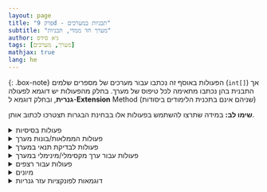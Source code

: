 ```yaml
---
layout: page
title: "פרק 9d - תבניות במערכים"
subtitle: "מערך חד ממדי, תבניות"
author: גיא סידס
tags: [מערך, מערכים]
mathjax: true
lang: he
---
```



{: .box-note}
הפעולות באוסף זה נכתבו עבור מערכים של מספרים שלמים (`int[]`) אך התבנית בהן נכתבו מתאימה לכל טיפוס של מערך. בחלק מהפעולות יש דוגמא לפעולה **גנרית**, ובחלק דוגמא ל-**Extension** Method (שניהם אינם בתכנית הלימודים ביסודות)

**שימו לב:**
במידה שתרצו להשתמש בפעולות אלו בבחינת הבגרות תצטרכו לכתוב אותן.




<details markdown="1"><summary>פעולות בסיסיות</summary>

#### פעולה המדפיסה מערך:

תבנית לפעולה העוברת על כל איברי המערך

```csharp
        // פעולה המקבלת מערך ומדפיסה אותו
        // תבנית למעבר על אברי מערך
        public static void Print(int[] arr)
        {
            foreach (int num in arr)
                Console.Write(num + ", ");

            Console.WriteLine();    // מעבר שורה
        }
```

#### פעולה המדפיסה מערך בסדר הפוך:

תבנית לפעולה העוברת על כל איברי המערך בסדר הפוך

```csharp
// פעולה המקבלת מערך ומדפיסה אותו בסדר הפוך
// תבנית למעבר על אברי מערך בסדר הפוך
public static void PrintRev(int[] arr)
{
    for (int i = arr.Length - 1; i >= 0; i--)
    {
        Console.Write(arr[i] + ", ");
    }
    Console.WriteLine();    // מעבר שורה
}
```

#### פעולה המדפיסה את המיקומים הזוגיים/אי-זוגיים:

```csharp
// פעולה המקבלת מערך ומוד (0 לזוגי, 1 לאי-זוגי)
// הפעולה מדפיסה את האיברים במיקומים הרצויים
public static void PrintEvenOrOdd(int[] arr, int mod)
{
    for (int i = mod; i < arr.Length; i += 2)
        Console.Write(arr[i] + " ");
    Console.WriteLine();
}
```

#### פעולה המחזירה את סכום איברי המערך:

```csharp
// פעולה המקבלת מערך ומחזירה את סכום האיברים שלו
public static int Sum(int[] arr)
{
    int sum = 0;
    for (int i = 0; i < arr.Length; i++)
    {
        sum += arr[i];
    }
    return sum;
}
```

#### פעולה המחזירה את מספר המופעים של מספר במערך:

```csharp
// פעולה המקבלת מערך ומספר ומחזירה את מספר המופעים שלו במערך
public static int Count(int[] arr, int num)
{
    int count = 0;
    foreach (int x in arr)
    {
        if (x == num)
            count++;
    }
    return count;
}
```
</details>

<details markdown="1"><summary>פעולות הממלאות/בונות מערך</summary>

#### פעולה הקולטת ערכים לתוך מערך:

```csharp
// פעולה המקבלת מערך וקולטת לתוכו ערכים
public static void Read(int[] arr)
{
    Console.WriteLine($"please enter {arr.Length} values");
    for (int i = 0; i < arr.Length; i++)
    {
        arr[i] = int.Parse(Console.ReadLine());
    }
}
```

#### פעולה הבונה מערך לפי קלט מהמשתמש:

```csharp
// פעולה הבונה מערך וקולטת בו ערכים
public static int[] Build()
{
    Console.WriteLine("please enter the array size");
    int size = int.Parse(Console.ReadLine());
    int[] arr = new int[size];
    Console.WriteLine($"please enter {arr.Length} values");
    for (int i = 0; i < arr.Length; i++)
    {
        arr[i] = int.Parse(Console.ReadLine());
    }
    return arr;
}
```

#### פעולה ממלאת מערך בערך נתון:

```csharp
// פעולה המקבלת מערך ומספר וממלאת את המערך בערך
public static void Fill(int[] arr, int num)
{
    for (int i = 0; i < arr.Length; i++)
    {
        arr[i] = num;
    }
}
```

#### פעולה ממלאת מערך בערכים אקראיים בטווח:

```csharp
static Random rnd = new Random();
// פעולה המקבלת מערך, מינימום ומקסימום וממלאת באקראיים
public static void FillRnd(int[] arr, int min, int max)
{
    for (int i = 0; i < arr.Length; i++)
    {
        arr[i] = rnd.Next(min, max);
    }
}
```

#### פעולה המחזירה מערך בגודל חדש (שינוי גודל):

```csharp
// פעולה המקבלת מערך וגודל ומחזירה מערך חדש בגודל זה
public static int[] Resize(int[] arr, int size)
{
    int[] newArr = new int[size];
    for (int i = 0; i < newArr.Length && i < arr.Length; i++)
        newArr[i] = arr[i];

    return newArr;
}
```

#### הזזה מעגלית שמאלה:

```csharp
// פעולה המקבלת מערך ומזיזה את איבריו שמאלה מעגלית
public static void CircleLeft(int[] arr)
{
    int tmp = arr[0];
    for (int i = 0; i < arr.Length - 1; i++)
    {
        arr[i] = arr[i + 1];
    }
    arr[arr.Length - 1] = tmp;
}
```

#### הזזה מעגלית ימינה:

```csharp
// פעולה המקבלת מערך ומזיזה את איבריו ימינה מעגלית
public static void CircleRight(int[] arr)
{
    int tmp = arr[arr.Length - 1];
    for (int i = arr.Length - 1; i > 0; i--)
    {
        arr[i] = arr[i - 1];
    }
    arr[0] = tmp;
}
```

</details>

<details markdown="1"><summary>פעולות לבדיקת תנאי במערך</summary>

#### בדיקת קיום ערך:

```csharp
// פעולה המקבלת מערך ומספר ומחזירה אמת אם הוא קיים
public static bool IsExist(int[] arr, int num)
{
    foreach (int x in arr)
    {
        if (x == num)
            return true;
    }
    return false;
}
```

#### מיקום ראשון של ערך:

```csharp
// פעולה המקבלת מערך ומספר ומחזירה את המיקום הראשון או -1
public static int Position(int[] arr, int num)
{
    int pos = -1;
    for (int i = 0; i < arr.Length && pos < 0; i++)
    {
        if (arr[i] == num)
            pos = i;
    }
    return pos;
}
```

#### בדיקה אם מערך מסודר בסדר עולה:

```csharp
// פעולה המקבלת מערך ומחזירה אמת אם הוא מסודר עולה
public static bool IsOle(int[] arr)
{
    bool isOle = true;
    for (int i = 0; i < arr.Length - 1 && isOle; i++)
    {
        isOle = (arr[i] <= arr[i + 1]);
    }
    return isOle;
}
```

#### בדיקה אם כל איברי המערך כפולות של 3:

```csharp
// פעולה המקבלת מערך ומחזירה אמת אם כולם כפולות של 3
public static bool IsAllTrio(int[] arr)
{
    bool isAll = true;
    for (int i = 0; i < arr.Length && isAll; i++)
    {
        isAll = (arr[i] % 3 == 0);
    }
    return isAll;
}
```

```csharp
// foreach: פעולה המקבלת מערך ומחזירה אמת אם כולם כפולות 3
public static bool IsAllTrioForEach(int[] arr)
{
    foreach (int x in arr)
    {
        if (x % 3 != 0)
            return false;
    }
    return true;
}
```

#### ערכים משותפים בין שני מערכים:

```csharp
// פעולה המקבלת שני מערכים ומחזירה מערך של הערכים המשותפים
public static int[] CommonValues(int[] arr1, int[] arr2)
{
    int[] arr = new int[Math.Min(arr1.Length, arr2.Length)];
    int count = 0;
    for (int i = 0; i < arr1.Length; i++)
    {
        if (!IsExist(arr, arr1[i]) && IsExist(arr2, arr1[i]))
        {
            arr[count++] = arr1[i];
        }
    }
    return Resize(arr, count);
}
```

#### ערכים שונים בין שני מערכים:

```csharp
// פעולה המקבלת שני מערכים ומחזירה מערך של הערכים השונים
public static int[] UnCommonValues(int[] arr1, int[] arr2)
{
    int[] arr = new int[arr1.Length + arr2.Length];
    int count = 0;
    for (int i = 0; i < arr1.Length; i++)
    {
        if (!IsExist(arr, arr1[i]) && !IsExist(arr2, arr1[i]))
            arr[count++] = arr1[i];
    }
    for (int i = 0; i < arr2.Length; i++)
    {
        if (!IsExist(arr, arr2[i]) && !IsExist(arr1, arr2[i]))
            arr[count++] = arr2[i];
    }
    return Resize(arr, count);
}
```
</details>

<details markdown="1"><summary>פעולות עבור ערך מקסימלי/מינימלי במערך</summary>

#### מקסימום:

```csharp
// פעולה המקבלת מערך ומחזירה את הערך המקסימלי
public static int Max(int[] arr)
{
    int max = arr[0];
    for (int i = 1; i < arr.Length; i++)
        max = Math.Max(max, arr[i]);
    return max;
}
```

#### מיקום המקסימום:

```csharp
// פעולה המקבלת מערך ומחזירה את המיקום של הערך המקסימלי
public static int IMax(int[] arr)
{
    int imax = 0;
    for (int i = 1; i < arr.Length; i++)
        if (arr[i] > arr[imax]) imax = i;
    return imax;
}
```

#### מינימום:

```csharp
// פעולה המקבלת מערך ומחזירה את הערך המינימלי
public static int Min(int[] arr)
{
    int min = arr[0];
    for (int i = 1; i < arr.Length; i++)
        min = Math.Min(min, arr[i]);
    return min;
}
```

#### מיקום המינימום:

```csharp
// פעולה המקבלת מערך ומחזירה את המיקום של הערך המינימלי
public static int IMin(int[] arr)
{
    int imin = 0;
    for (int i = 1; i < arr.Length; i++)
        if (arr[i] < arr[imin]) imin = i;
    return imin;
}
```

#### משולב: מיקום וערך בפונקציה אחת
```csharp
/// <summary>
///  פעולה המקבלת מערך ומחזירה את המיקום של הערך המינימלי
/// ואת הערך המינימאלי
/// </summary>
/// <param name="arr"></param>
/// <returns>a tuple טאפל עם אינדס של מינימום וערך מינימום</returns>
public static (int, int) MinTup(int[] arr)
{
    int iMin = 0;
    for (int i = 1; i < arr.Length; i++)
        if (arr[i] < arr[iMin]) iMin = i;
    return (iMin, arr[iMin]);
}
```

</details>

<details markdown="1"><summary>פעולות עבור רצפים</summary>

#### אורך הרצף הארוך ביותר:

```csharp
// פעולה המקבלת מערך ומחזירה את אורך הרצף הארוך ביותר
public static int MaxSequence(int[] arr)
{
    int len = 1, max = 0;
    for (int i = 0; i < arr.Length - 1; i++)
    {
        if (arr[i] == arr[i + 1]) len++;
        else { max = Math.Max(max, len); len = 1; }
    }
    return Math.Max(max, len);
}
```

#### מיון לפי רצפים (גירסה 1 עם פעולת עזר):

```csharp
// פעולה המסדרת מערך על פי רצפים של ערכים (גירסה 1)
public static void SequenceOrder(int[] arr)
{
    for (int i = 0; i < arr.Length - 1; i++)
    {
        int j = FindValue(arr, arr[i], i + 1);
        if (j > 0)
        {
            (arr[i + 1], arr[j]) = (arr[j], arr[i + 1]);
        }
    }
}

// פעולת עזר למציאת ערך במערך החל מתווך מסוים
public static int FindValue(int[] arr, int value, int start)
{
    int pos = -1;
    for (int i = start; i < arr.Length && pos < 0; i++)
        if (arr[i] == value) pos = i;
    return pos;
}
```

#### מיון לפי רצפים (גירסה 2 בלי פעולת עזר):

```csharp
// פעולה המסדרת מערך על פי רצפים של ערכים (גירסה 2)
public static void SequenceOrder2(int[] arr)
{
    for (int i = 0; i < arr.Length - 1; i++)
        for (int j = i + 1; j < arr.Length; j++)
            if (arr[i] == arr[j])
            {
                (arr[i + 1], arr[j]) = (arr[j], arr[i + 1]); // swap
                i++; // Counters MISRA well formed loops
            }
}
```

#### לכידת רצפים של ערכים זהים לכיווץ (zip):


```csharp
// פעולה המקבלת מערך שאינו ריק ומחזירה מערך שבו כל זוג עוקבים הוא ערך וכמותו ברצף
public static int[] Zip(int[] arr)
{
    int[] tmp = new int[arr.Length * 2];
    int p = 0, len = 1;
    for (int i = 0; i < arr.Length - 1; i++)
    {
        if (arr[i] == arr[i + 1]) len++;
        else
        {
            tmp[p] = arr[i];
            tmp[p + 1] = len;
            p += 2;
            len = 1;
        }
    }
    // טיפול ברצף האחרון
    tmp[p] = arr[arr.Length - 1]; tmp[p + 1] = len;
    return Resize(tmp, p + 2);
}
```

#### פירוק מערך מכווץ (unzip):

```csharp
// פעולה המקבלת מערך מכווץ ומחזירה מערך פרוש
public static int[] UnZip(int[] arr)
{
    int[] tmp = new int[SumOdd(arr)];
    int value, j = 0;
    for (int i = 0; i < arr.Length - 1; i += 2)
    {
        value = arr[i];
        for (int n = 0; n < arr[i + 1]; n++)
            tmp[j + n] = value;
        j += arr[i + 1];
    }
    return tmp;
}

// פעולת עזר לסכום האיברים באינדקסים אי-זוגיים
public static int SumOdd(int[] arr)
{
    int sum = 0;
    for (int i = 1; i < arr.Length; i += 2)
        sum += arr[i];
    return sum;
}
```
</details>

<details markdown="1"><summary>מיונים</summary>

#### מיון בועות (Bubble Sort)

```csharp
// מיון בועות: עוברים על המערך ומבצעים מעבר אחד בכל איטרציה
public static void BubbleSort(int[] arr)
{
    for (int i = arr.Length - 1; i >= 0; i--)
        for (int j = 0; j < i; j++)
            if (arr[j] > arr[j + 1])
                (arr[j], arr[j + 1]) = (arr[j + 1], arr[j]);
}
```

```csharp
// פעולת עזר להחלפת ערכים במערך
private static void Swap(int[] arr, int inx1, int inx2)
{   // אפשר גם
    //(arr[inx1], arr[inx2]) = (arr[inx2], arr[inx1]);
    int tmp = arr[inx1];
    arr[inx1] = arr[inx2];
    arr[inx2] = tmp;
}
```

```csharp
public static void BubbleSortClaude(int[] arr)
{
    if (arr == null || arr.Length <= 1)
        return;

    int n = arr.Length;

    for (int i = 0; i < n - 1; i++)
    {
        bool swapped = false;

        // Last i elements are already in place
        for (int j = 0; j < n - i - 1; j++)
        {
            if (arr[j] > arr[j + 1])
            {
                (arr[j], arr[j + 1]) = (arr[j + 1], arr[j]);
                swapped = true;
            }
        }

        // If no swapping occurred, array is already sorted
        if (!swapped)
            break;
    }
}
```

```csharp
// מיון הוספה (Insertion Sort)
public static void InsertionSort(int[] arr)
{
    // בסורינג מבוסס הוספה – נסדר כל איבר למיקום הנכון בתוך תת-מערך ממויין
    for (int i = 1; i < arr.Length; i++)
    {
        int key = arr[i];
        int j = i - 1;
        // הזזת האיברים הגדולים מימין למקום אחד קדימה
        while (j >= 0 && arr[j] > key)
        {
            arr[j + 1] = arr[j];
            j--;
        }
        arr[j + 1] = key; // הכנסת האיבר למקומו הנכון
    }
}
```

```csharp
// מיון בחירה (Selection Sort)
public static void SelectionSort(int[] arr)
{
    // בסורינג מבוסס בחירה – נבחר את הערך הקטן ביותר בכל איטרציה
    for (int i = 0; i < arr.Length - 1; i++)
    {
        int minIndex = i;
        for (int j = i + 1; j < arr.Length; j++)
        {
            if (arr[j] < arr[minIndex])
                minIndex = j;
        }
        // החלפת הערך הקטן ביותר למקום הנוכחי
        (arr[i], arr[minIndex]) = (arr[minIndex], arr[i]);
    }
}
```
</details>



<details markdown="1"><summary>דוגמאות לפונקציות עזר גנריות</summary>

```csharp
// Generic methods
public static void PrintGeneric<T>(T[] arr)
{
    foreach (T item in arr)
        Console.Write(item + ", ");
    Console.WriteLine();
}
```

```csharp
public static int CountGeneric<T>(T[] arr, T value)
{
    int count = 0;
    foreach (T item in arr)
        if (EqualityComparer<T>.Default.Equals(item, value))
            count++;
    return count;
}
```

```csharp
public static bool IsExistGeneric<T>(T[] arr, T value)
{
    foreach (T item in arr)
        if (EqualityComparer<T>.Default.Equals(item, value))
            return true;
    return false;
}
```
#### פונקציית מינימום גנרית: לא בתכנית הלימודים

<details markdown="1"><summary>פונקציית מינימום גנרית</summary>

```csharp
/// <summary>
/// ומחזירה את המיקום של הערך המינימלי IComparable פעולה המקבלת מערך של כל דבר המממש
/// וערך מינימלי או עצם שהתכונה שלו מינימלית
/// Generic version supporting any comparable type
/// אם התלמיד יכול לשנות את המחלקה - הוא יכול לדאוג שהיא תתאים לשימוש כזה
/// Returns index -1 and default(T) when array is empty or null.
/// </summary>
public static (int Index, T MinValue) Min<T>(T[] arr) where T : IComparable<T>
{
    if (arr == null || arr.Length == 0)
        return (-1, default(T));

    int minIndex = 0;
    T minValue = arr[0];
    for (int i = 1; i < arr.Length; i++)
    {
        if (arr[i].CompareTo(minValue) < 0)
        {
            minIndex = i;
            minValue = arr[i];
        }
    }
    return (minIndex, minValue);
}
//// Example usage:
// var cars = new Car[] { new Car("Toyota", 20000), new Car("Honda", 18000), new Car("Ford", 22000) };
// var (minIndex, minCar) = Min(cars);
// Console.WriteLine($"Cheapest: {minCar.GetModel()} at {minCar.GetPrice()} (index {minIndex})");

public class Car : IComparable<Car>
{
    private string model;
    private double price;

    public Car(string model, double price)
    {
        this.model = model;
        this.price = price;
    }

    public string GetModel() { return model; }
    public void SetModel(string model) { this.model = model; }

    public double GetPrice() { return price; }
    public void SetPrice(double price) { this.price = price; }

    public int CompareTo(Car other)
    {
        if (other == null) return 1;
        return this.price.CompareTo(other.price);
    }
}

```


</details>

</details>
